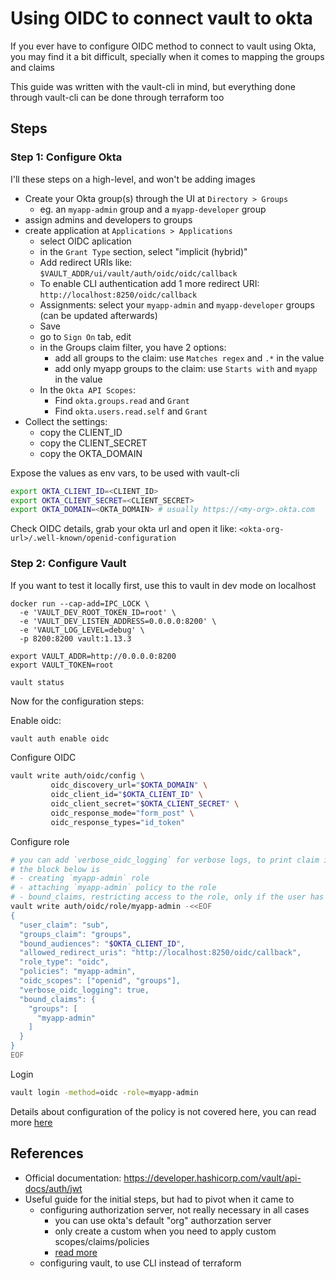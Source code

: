 # Using OIDC to connect vault to okta

If you ever have to configure OIDC method to connect to vault using Okta, you may find it a bit difficult,
specially when it comes to mapping the groups and claims

This guide was written with the vault-cli in mind, but everything done through vault-cli can be done through terraform too

## Steps

### Step 1: Configure Okta

I'll these steps on a high-level, and won't be adding images

- Create your Okta group(s) through the UI at `Directory > Groups`
  - eg. an `myapp-admin` group and a `myapp-developer` group
- assign admins and developers to groups
- create application at `Applications > Applications`
  - select OIDC aplication
  - in the `Grant Type` section, select "implicit (hybrid)" 
  - Add redirect URIs like: `$VAULT_ADDR/ui/vault/auth/oidc/oidc/callback`
  - To enable CLI authentication add 1 more redirect URI: `http://localhost:8250/oidc/callback`
  - Assignments: select your `myapp-admin` and `myapp-developer` groups (can be updated afterwards)
  - Save
  - go to `Sign On` tab, edit
  - in the Groups claim filter, you have 2 options:
    - add all groups to the claim: use `Matches regex` and `.*` in the value
    - add only myapp groups to the claim: use `Starts with` and `myapp` in the value
  - In the `Okta API Scopes`:
    - Find `okta.groups.read` and `Grant`
    - Find `okta.users.read.self` and `Grant`
- Collect the settings:
  - copy the CLIENT_ID
  - copy the CLIENT_SECRET
  - copy the OKTA_DOMAIN

Expose the values as env vars, to be used with vault-cli

```bash
export OKTA_CLIENT_ID=<CLIENT_ID>
export OKTA_CLIENT_SECRET=<CLIENT_SECRET>
export OKTA_DOMAIN=<OKTA_DOMAIN> # usually https://<my-org>.okta.com
```

Check OIDC details, grab your okta url and open it like: `<okta-org-url>/.well-known/openid-configuration`

### Step 2: Configure Vault

If you want to test it locally first, use this to vault in dev mode on localhost
```
docker run --cap-add=IPC_LOCK \
  -e 'VAULT_DEV_ROOT_TOKEN_ID=root' \
  -e 'VAULT_DEV_LISTEN_ADDRESS=0.0.0.0:8200' \
  -e 'VAULT_LOG_LEVEL=debug' \
  -p 8200:8200 vault:1.13.3

export VAULT_ADDR=http://0.0.0.0:8200
export VAULT_TOKEN=root

vault status
```

Now for the configuration steps:

Enable oidc:
```bash
vault auth enable oidc
```

Configure OIDC
```bash
vault write auth/oidc/config \
         oidc_discovery_url="$OKTA_DOMAIN" \
         oidc_client_id="$OKTA_CLIENT_ID" \
         oidc_client_secret="$OKTA_CLIENT_SECRET" \
         oidc_response_mode="form_post" \
         oidc_response_types="id_token"
```

Configure role
```bash
# you can add `verbose_oidc_logging` for verbose logs, to print claim in vault server logs (not cli)
# the block below is
# - creating `myapp-admin` role
# - attaching `myapp-admin` policy to the role
# - bound_claims, restricting access to the role, only if the user has `myapp-admin` as one of the groups assigned to him and present in the claims sent by Okta
vault write auth/oidc/role/myapp-admin -<<EOF
{
  "user_claim": "sub",
  "groups_claim": "groups",
  "bound_audiences": "$OKTA_CLIENT_ID",
  "allowed_redirect_uris": "http://localhost:8250/oidc/callback",
  "role_type": "oidc",
  "policies": "myapp-admin",
  "oidc_scopes": ["openid", "groups"],
  "verbose_oidc_logging": true,
  "bound_claims": {
    "groups": [
      "myapp-admin"
    ]
  }
}
EOF
```

Login
```bash
vault login -method=oidc -role=myapp-admin
```

Details about configuration of the policy is not covered here, you can read more [here](https://developer.hashicorp.com/vault/docs/concepts/policies)

## References

- Official documentation: https://developer.hashicorp.com/vault/api-docs/auth/jwt
- Useful guide for the initial steps, but had to pivot when it came to
  - configuring authorization server, not really necessary in all cases
      - you can use okta's default "org" authorzation server
      - only create a custom when you need to apply custom scopes/claims/policies
      - [read more](https://developer.okta.com/docs/concepts/auth-servers/)
  - configuring vault, to use CLI instead of terraform

